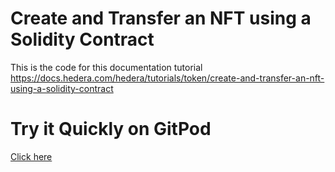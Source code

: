 # Create and Transfer an NFT using a Solidity Contract

This is the code for this documentation tutorial
https://docs.hedera.com/hedera/tutorials/token/create-and-transfer-an-nft-using-a-solidity-contract

# Try it Quickly on GitPod

[Click here](https://gitpod.io/#https://github.com/ed-marquez/hedera-example-solidity-precompile-create-mint-transfer-nft)

